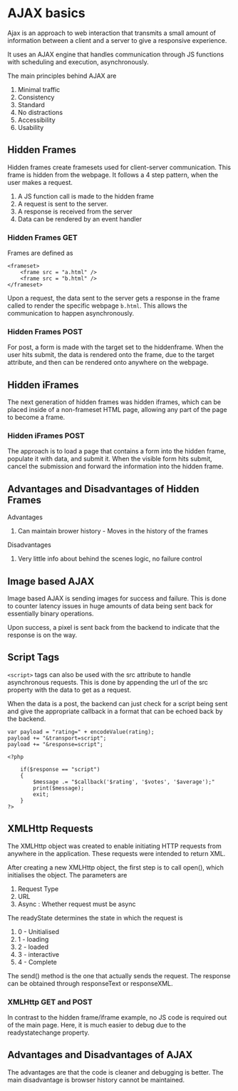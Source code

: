 # AJAX basics

Ajax is an approach to web interaction that transmits a small amount of information between a client and a server to give a responsive experience.

It uses an AJAX engine that handles communication through JS functions with scheduling and execution, asynchronously.

The main principles behind AJAX are
1. Minimal traffic
2. Consistency
3. Standard
4. No distractions
5. Accessibility
6. Usability

## Hidden Frames

Hidden frames create framesets used for client-server communication. This frame is hidden from the webpage. It follows a 4 step pattern, when the user makes a request.
1. A JS function call is made to the hidden frame
2. A request is sent to the server.
3. A response is received from the server
4. Data can be rendered by an event handler

### Hidden Frames GET

Frames are defined as
```
<frameset>
    <frame src = "a.html" />
    <frame src = "b.html" />
</frameset>
```

Upon a request, the data sent to the server gets a response in the frame called to render the specific webpage `b.html`. This allows the communication to happen asynchronously.

### Hidden Frames POST

For post, a form is made with the target set to the hiddenframe. When the user hits submit, the data is rendered onto the frame, due to the target attribute, and then can be rendered onto anywhere on the webpage.

## Hidden iFrames

The next generation of hidden frames was hidden iframes, which can be placed inside of a non-frameset HTML page, allowing any part of the page to become a frame. 

### Hidden iFrames POST

The approach is to load a page that contains a form into the hidden frame, populate it with data, and submit it. When the visible form hits submit, cancel the submission and forward the information into the hidden frame. 

## Advantages and Disadvantages of Hidden Frames

Advantages
1. Can maintain brower history - Moves in the history of the frames

Disadvantages
1. Very little info about behind the scenes logic, no failure control

## Image based AJAX

Image based AJAX is sending images for success and failure. This is done to counter latency issues in huge amounts of data being sent back for essentially binary operations. 

Upon success, a pixel is sent back from the backend to indicate that the response is on the way.

## Script Tags

`<script>` tags can also be used with the src attribute to handle asynchronous requests. This is done by appending the url of the src property with the data to get as a request.

When the data is a post, the backend can just check for a script being sent and give the appropriate callback in a format that can be echoed back by the backend.

```
var payload = "rating=" + encodeValue(rating);
payload += "&transport=script";
payload += "&response=script";

<?php

    if($response == "script")
    {
        $message .= "$callback('$rating', '$votes', '$average');"
        print($message);
        exit;
    }
?>
```

## XMLHttp Requests

The XMLHttp object was created to enable initiating HTTP requests from anywhere in the application. These requests were intended to return XML.

After creating a new XMLHttp object, the first step is to call open(), which initialises the object. The parameters are
1. Request Type
2. URL
3. Async : Whether request must be async

The readyState determines the state in which the request is
1. 0 - Unitialised
2. 1 - loading
3. 2 - loaded
4. 3 - interactive
5. 4 - Complete

The send() method is the one that actually sends the request. The response can be obtained through responseText or responseXML. 

### XMLHttp GET and POST

In contrast to the hidden frame/iframe example, no JS code is required out of the main page. Here, it is much easier to debug due to the readystatechange property.

## Advantages and Disadvantages of AJAX

The advantages are that the code is cleaner and debugging is better. The main disadvantage is browser history cannot be maintained.